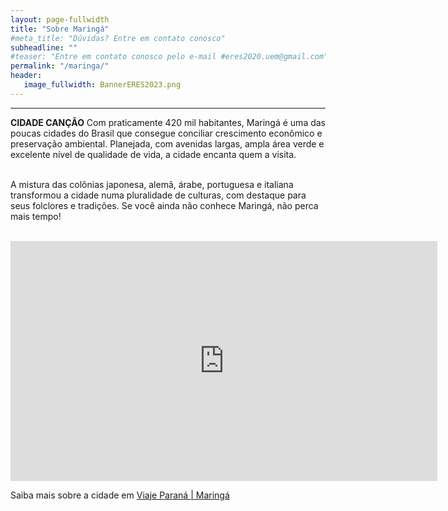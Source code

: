 ```yaml
---
layout: page-fullwidth
title: "Sobre Maringá"
#meta_title: "Dúvidas? Entre em contato conosco"
subheadline: ""
#teaser: "Entre em contato conosco pelo e-mail #eres2020.uem@gmail.com"
permalink: "/maringa/"
header:
   image_fullwidth: BannerERES2023.png
---
```

<hr>

<p><b>CIDADE CANÇÃO</b>
Com praticamente 420 mil habitantes, Maringá é uma das poucas cidades do Brasil que consegue conciliar crescimento econômico e preservação ambiental. Planejada, com avenidas largas, ampla área verde e excelente nível de qualidade de vida, a cidade encanta quem a visita.<br><br>

A mistura das colônias japonesa, alemã, árabe, portuguesa e italiana transformou a cidade numa pluralidade de culturas, com destaque para seus folclores e tradições. Se você ainda não conhece Maringá, não perca mais tempo! </p>


<br>

<iframe width="683" height="384" src="https://www.youtube.com/embed/-yJU0xrGvng" title="Maringá - PR" frameborder="0" allow="accelerometer; autoplay; clipboard-write; encrypted-media; gyroscope; picture-in-picture" allowfullscreen></iframe>

<p>Saiba mais sobre a cidade em <a href="https://www.viajeparana.com/Maringa">Viaje Paraná | Maringá</a></p>
